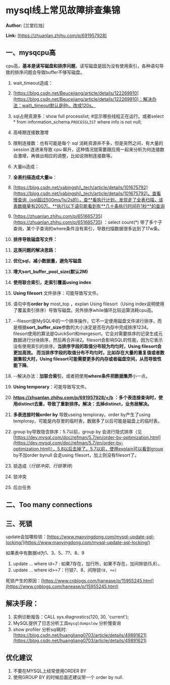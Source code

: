 # mysql线上常见故障排查集锦

 **Author:** [兰堂红烛]

 **Link:** [https://zhuanlan.zhihu.com/p/691957928]

## 一、mysqcpu高  
cpu高，**基本是读写磁盘和排序问题**，读写磁盘是因为没有使用索引，各种语句导致的排序问题会导致buffer不够写磁盘。

1. wait\_timeout造成：
1. [https://blog.csdn.net/Beucejiang/article/details/122269910](https://blog.csdn.net/Beucejiang/article/details/122269910)：解决办法：wait\_timeout默认是8h，改成120s。

3. sql占用资源多：show full processlist; #显示哪些线程正在运行。或者select \* from information\_schema.`PROCESSLIST` where info is not null;
4. 高峰期连接数激增
1. 限制连接数：也有可能是每个 sql 消耗资源并不多，但是突然之间，有大量的 session 连进来导致 cpu 飙升，这种情况就需要跟应用一起来分析为何连接数会激增，再做出相应的调整，比如说限制连接数等。

6. 大量io造成：
1. **全表扫描造成大量io**：
1. [https://blog.csdn.net/yabingshi\_tech/article/details/101675792](https://blog.csdn.net/yabingshi\_tech/article/details/101675792)。查看慢查询（sql超过500ms/1s/2s的），查**看执行计划，发现走了全表扫描，该表数据量有200万。**执行以下语句能看到有**几十条执行时间在1秒**的查询
2. [https://zhuanlan.zhihu.com/p/651665735](https://zhuanlan.zhihu.com/p/651665735) ：select count(\*) 带了多个子查询，某个子查询的where条件没有索引，导致扫描数据很多达到了17w条。

3. **排序导致磁盘写文件：**
1. **这类问题的解决思路：**
1. **优化sql，减小数据量，避免写磁盘**
2. **增大sort\_buffer\_pool\_size(默认2M)**
3. **使用联合索引，走索引覆盖using index**

3. **Using filesort** 文件排序：可能导致写文件。
1. 语句中有**order by** most\_top ，explan Using filesort（Using index说明使用了覆盖索引排序）导致写磁盘。另外排序while循环比较运算消耗cpu高。
2. --filesort是MySQL中的一个排序操作，它不一定使用磁盘文件进行排序，而是根据**sort\_buffer\_size**参数的大小决定是否在内存中完成排序1234。filesort使用的算法是QuickSort和mergesort，它会对需要排序的记录生成元数据进行分块排序，然后再合并块2。filesort会影响SQL的性能，因为它表示没有使用索引的排序。**当排序字段的取值分布较为均匀时，Using filesort会更加高效。 而当排序字段的取值分布不均匀时，比如存在大量的重复值或者数据集较大时，Using filesort可能需要更多的内存或者磁盘空间，从而导致性能下降**。
3. --解决办法：**加联合索引**，或者把使用**where条件把数据集弄**小一点。

5. **Using temporary**：可能导致写文件。
1. **[https://zhuanlan.zhihu.com/p/691957928/</b](https://zhuanlan.zhihu.com/p/691957928/</b) ：多个表连接查询时，使用distinct去重，导致了重新排序。解决：去掉distinct，业务层解决。**
2. **多表连接时候order by** 导致useing temploray。order by产生了using temploray，可能是内存里的临时表，数据多了以后可能是磁盘上的临时表。

7. group by导致隐含排序：5.7以前，group by 会进行隐式排序（见[https://dev.mysql.com/doc/refman/5.7/en/order-by-optimization.html](https://dev.mysql.com/doc/refman/5.7/en/order-by-optimization.html)），5.8以后去掉了。5.7以前，使用explain可以看到group by不加order bynull 会走using filesort，加上则没有filesort了。

8. 锁造成（*行锁冲突、行锁等待*）
1. 锁冲突

10. 后台任务

## 二、Too many connections  
## 三、死锁  
update会加哪些锁：[https://www.maoyingdong.com/mysql-update-sql-locking/](https://www.maoyingdong.com/mysql-update-sql-locking/)

如果表中有数据id为1、3、5、7?、8、9

1. update ... where id=7 : 如果7存在，加行所，如果不存在，加间隙锁(5,8）。
2. update ... where id>=7：行锁7、8、间隙锁`(8, +∞)`

死锁产生的原因：[https://www.cnblogs.com/hanease/p/15955245.html](https://www.cnblogs.com/hanease/p/15955245.html)

  


  


## 解决手段：  
1. 实例诊断报告：CALL sys.diagnostics(120, 30, 'current');
2. MySQL提供了日志分析工具`mysqldumpslow` 分析慢查询
3. show profiler 分析sql耗时: [https://blog.csdn.net/huangliang0703/article/details/49891621](https://blog.csdn.net/huangliang0703/article/details/49891621)

  


## 优化建议  
1. 不要在MYSQL上经常使用ORDER BY
2. 使用GROUP BY 的时候后面还建议带一个 order by null.
